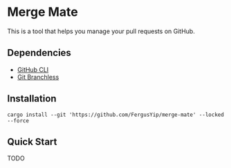 # Merge Mate

This is a tool that helps you manage your pull requests on GitHub.

## Dependencies

- [GitHub CLI](https://github.com/cli/cli)
- [Git Branchless](https://github.com/arxanas/git-branchless)


## Installation

```shell
cargo install --git 'https://github.com/FergusYip/merge-mate' --locked --force
```

## Quick Start

TODO
